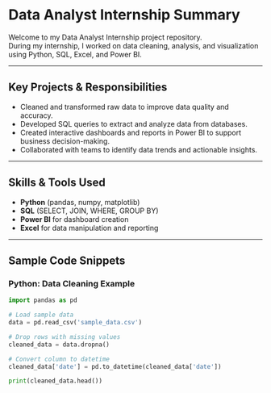 # Data Analyst Internship Summary

Welcome to my Data Analyst Internship project repository.  
During my internship, I worked on data cleaning, analysis, and visualization using Python, SQL, Excel, and Power BI.  

---

## Key Projects & Responsibilities

- Cleaned and transformed raw data to improve data quality and accuracy.  
- Developed SQL queries to extract and analyze data from databases.  
- Created interactive dashboards and reports in Power BI to support business decision-making.  
- Collaborated with teams to identify data trends and actionable insights.  

---

## Skills & Tools Used

- **Python** (pandas, numpy, matplotlib)  
- **SQL** (SELECT, JOIN, WHERE, GROUP BY)  
- **Power BI** for dashboard creation  
- **Excel** for data manipulation and reporting  

---

## Sample Code Snippets

### Python: Data Cleaning Example

```python
import pandas as pd

# Load sample data
data = pd.read_csv('sample_data.csv')

# Drop rows with missing values
cleaned_data = data.dropna()

# Convert column to datetime
cleaned_data['date'] = pd.to_datetime(cleaned_data['date'])

print(cleaned_data.head())
